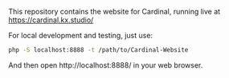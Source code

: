 This repository contains the website for Cardinal, running live at https://cardinal.kx.studio/

For local development and testing, just use:

```sh
php -S localhost:8888 -t /path/to/Cardinal-Website
```

And then open http://localhost:8888/ in your web browser.
